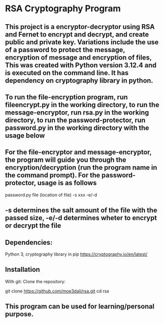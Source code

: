 # RSA Cryptography Program
## This project is a encryptor-decryptor using RSA and Fernet to encrypt and decrypt, and create public and private key. Variations include the use of a password to protect the message, encryption of message and encryption of files, This was created with Python version 3.12.4 and is executed on the command line. It has dependency on cryptography library in python.
## To run the file-encryption program, run fileencrypt.py in the working directory, to run the message-encryptor, run rsa.py in the working directory, to run the password-protector, run password.py in the working directory with the usage below
## For the file-encryptor and message-encryptor, the program will guide you through the encryption/decryption (run the program name in the command prompt). For the password-protector, usage is as follows
password.py file (location of file) -s xxx -e/-d
## -s determines the salt amount of the file with the passed size, -e/-d determines wheter to encrypt or decrypt the file
## Dependencies:
Python 3, cryptography library in pip https://cryptography.io/en/latest/
## Installation
With git:
Clone the repository:

git clone https://github.com/moe3dali/rsa.git
cd rsa

## This program can be used for learning/personal purpose.
